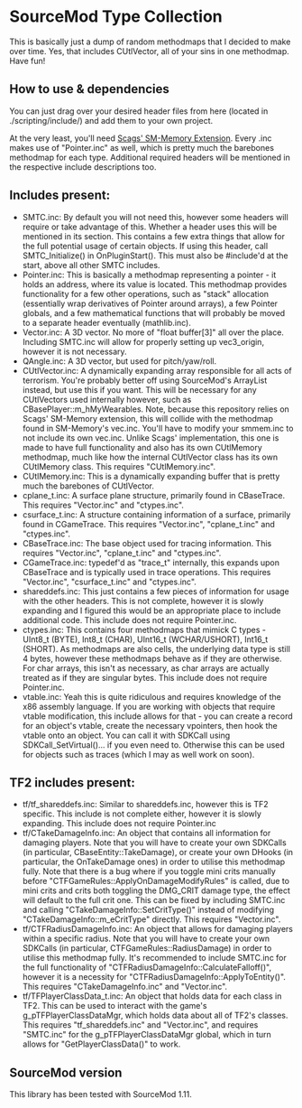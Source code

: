 # SourceMod Type Collection

This is basically just a dump of random methodmaps that I decided to make over time. Yes, that includes CUtlVector, all of your sins in one methodmap. Have fun!

## How to use & dependencies
You can just drag over your desired header files from here (located in ./scripting/include/) and add them to your own project. 

At the very least, you'll need [Scags' SM-Memory Extension](https://github.com/Scags/SM-Memory). Every .inc makes use of "Pointer.inc" as well, which is pretty much the barebones methodmap for each type. Additional required headers will be mentioned in the respective include descriptions too.

## Includes present:
- SMTC.inc: By default you will not need this, however some headers will require or take advantage of this. Whether a header uses this will be mentioned in its section. This contains a few extra things that allow for the full potential usage of certain objects. If using this header, call SMTC_Initialize() in OnPluginStart(). This must also be #include'd at the start, above all other SMTC includes.
- Pointer.inc: This is basically a methodmap representing a pointer - it holds an address, where its value is located. This methodmap provides functionality for a few other operations, such as "stack" allocation (essentially wrap derivatives of Pointer around arrays), a few Pointer globals, and a few mathematical functions that will probably be moved to a separate header eventually (mathlib.inc).
- Vector.inc: A 3D vector. No more of "float buffer[3]" all over the place. Including SMTC.inc will allow for properly setting up vec3_origin, however it is not necessary.
- QAngle.inc: A 3D vector, but used for pitch/yaw/roll.
- CUtlVector.inc: A dynamically expanding array responsible for all acts of terrorism. You're probably better off using SourceMod's ArrayList instead, but use this if you want. This will be necessary for any CUtlVectors used internally however, such as CBasePlayer::m_hMyWearables. Note, because this repository relies on Scags' SM-Memory extension, this will collide with the methodmap found in SM-Memory's vec.inc. You'll have to modify your smmem.inc to not include its own vec.inc. Unlike Scags' implementation, this one is made to have full functionality and also has its own CUtlMemory methodmap, much like how the internal CUtlVector class has its own CUtlMemory class. This requires "CUtlMemory.inc".
- CUtlMemory.inc: This is a dynamically expanding buffer that is pretty much the barebones of CUtlVector.
- cplane_t.inc: A surface plane structure, primarily found in CBaseTrace. This requires "Vector.inc" and "ctypes.inc".
- csurface_t.inc: A structure containing information of a surface, primarily found in CGameTrace. This requires "Vector.inc", "cplane_t.inc" and "ctypes.inc".
- CBaseTrace.inc: The base object used for tracing information. This requires "Vector.inc", "cplane_t.inc" and "ctypes.inc".
- CGameTrace.inc: typedef'd as "trace_t" internally, this expands upon CBaseTrace and is typically used in trace operations. This requires "Vector.inc", "csurface_t.inc" and "ctypes.inc".
- shareddefs.inc: This just contains a few pieces of information for usage with the other headers. This is not complete, however it is slowly expanding and I figured this would be an appropriate place to include additional code. This include does not require Pointer.inc.
- ctypes.inc: This contains four methodmaps that mimick C types - UInt8_t (BYTE), Int8_t (CHAR), UInt16_t (WCHAR/USHORT), Int16_t (SHORT). As methodmaps are also cells, the underlying data type is still 4 bytes, however these methodmaps behave as if they are otherwise. For char arrays, this isn't as necessary, as char arrays are actually treated as if they are singular bytes. This include does not require Pointer.inc.
- vtable.inc: Yeah this is quite ridiculous and requires knowledge of the x86 assembly language. If you are working with objects that require vtable modification, this include allows for that - you can create a record for an object's vtable, create the necessary vpointers, then hook the vtable onto an object. You can call it with SDKCall using SDKCall_SetVirtual()... if you even need to. Otherwise this can be used for objects such as traces (which I may as well work on soon).

## TF2 includes present:
- tf/tf_shareddefs.inc: Similar to shareddefs.inc, however this is TF2 specific. This include is not complete either, however it is slowly expanding. This include does not require Pointer.inc
- tf/CTakeDamageInfo.inc: An object that contains all information for damaging players. Note that you will have to create your own SDKCalls (in particular, CBaseEntity::TakeDamage), or create your own DHooks (in particular, the OnTakeDamage ones) in order to utilise this methodmap fully. Note that there is a bug where if you toggle mini crits manually before "CTFGameRules::ApplyOnDamageModifyRules" is called, due to mini crits and crits both toggling the DMG_CRIT damage type, the effect will default to the full crit one. This can be fixed by including SMTC.inc and calling "CTakeDamageInfo::SetCritType()" instead of modifying "CTakeDamageInfo::m_eCritType" directly. This requires "Vector.inc".
- tf/CTFRadiusDamageInfo.inc: An object that allows for damaging players within a specific radius. Note that you will have to create your own SDKCalls (in particular, CTFGameRules::RadiusDamage) in order to utilise this methodmap fully. It's recommended to include SMTC.inc for the full functionality of "CTFRadiusDamageInfo::CalculateFalloff()", however it is a necessity for "CTFRadiusDamageInfo::ApplyToEntity()". This requires "CTakeDamageInfo.inc" and "Vector.inc".
- tf/TFPlayerClassData_t.inc: An object that holds data for each class in TF2. This can be used to interact with the game's g_pTFPlayerClassDataMgr, which holds data about all of TF2's classes. This requires "tf_shareddefs.inc" and "Vector.inc", and requires "SMTC.inc" for the g_pTFPlayerClassDataMgr global, which in turn allows for "GetPlayerClassData()" to work.

## SourceMod version
This library has been tested with SourceMod 1.11.